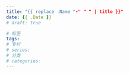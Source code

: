 ```yaml
---
title: "{{ replace .Name "-" " " | title }}"
date: {{ .Date }}
# draft: true

# 标签
tags:
# 专栏
# series:
# 分类
# categories:
---
```


